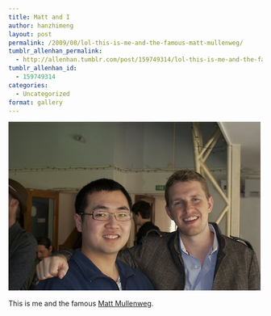 ```yaml
---
title: Matt and I
author: hanzhimeng
layout: post
permalink: /2009/08/lol-this-is-me-and-the-famous-matt-mullenweg/
tumblr_allenhan_permalink:
  - http://allenhan.tumblr.com/post/159749314/lol-this-is-me-and-the-famous-matt-mullenweg
tumblr_allenhan_id:
  - 159749314
categories:
  - Uncategorized
format: gallery
---
```

[<img class="alignnone size-full wp-image-448" alt="vv8tkg8GUqynxtyagOXY84blo1_" src="/images/uploads/2013/03/vv8tkg8GUqynxtyagOXY84blo1_.jpg" width="500" height="334" />][1]

This is me and the famous <a title="Photo Matt" href="http://ma.tt" target="_blank">Matt Mullenweg</a>.

 [1]: /images/uploads/2013/03/vv8tkg8GUqynxtyagOXY84blo1_.jpg
